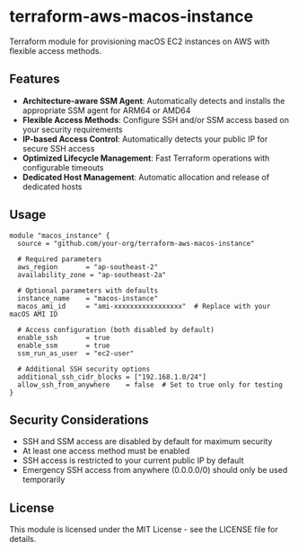 # terraform-aws-macos-instance

Terraform module for provisioning macOS EC2 instances on AWS with flexible access methods.

## Features

- **Architecture-aware SSM Agent**: Automatically detects and installs the appropriate SSM agent for ARM64 or AMD64
- **Flexible Access Methods**: Configure SSH and/or SSM access based on your security requirements
- **IP-based Access Control**: Automatically detects your public IP for secure SSH access
- **Optimized Lifecycle Management**: Fast Terraform operations with configurable timeouts
- **Dedicated Host Management**: Automatic allocation and release of dedicated hosts

## Usage

```hcl
module "macos_instance" {
  source = "github.com/your-org/terraform-aws-macos-instance"

  # Required parameters
  aws_region       = "ap-southeast-2"
  availability_zone = "ap-southeast-2a"

  # Optional parameters with defaults
  instance_name    = "macos-instance"
  macos_ami_id     = "ami-xxxxxxxxxxxxxxxxx"  # Replace with your macOS AMI ID

  # Access configuration (both disabled by default)
  enable_ssh       = true
  enable_ssm       = true
  ssm_run_as_user  = "ec2-user"

  # Additional SSH security options
  additional_ssh_cidr_blocks = ["192.168.1.0/24"]
  allow_ssh_from_anywhere    = false  # Set to true only for testing
}
```

<!-- BEGIN_TF_DOCS -->
<!-- END_TF_DOCS -->

## Security Considerations

- SSH and SSM access are disabled by default for maximum security
- At least one access method must be enabled
- SSH access is restricted to your current public IP by default
- Emergency SSH access from anywhere (0.0.0.0/0) should only be used temporarily

## License

This module is licensed under the MIT License - see the LICENSE file for details.
